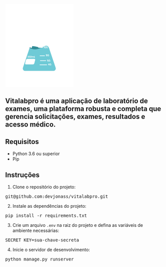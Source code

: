 <img src='templates/static/geral/img/logo.png'>
<h2>Vitalabpro é uma aplicação de laboratório de exames, uma plataforma robusta e completa que gerencia solicitações, exames, resultados e acesso médico.</h2>

<h2>Requisitos</h2>

* Python 3.6 ou superior
* Pip

<h2>Instruções</h2>

1. Clone o repositório do projeto:

<pre>
git@github.com:devjonass/vitalabpro.git
</pre>


2. Instale as dependências do projeto:

<pre>
pip install -r requirements.txt
</pre>


3. Crie um arquivo `.env` na raiz do projeto e defina as variáveis de ambiente necessárias:

<pre>
SECRET_KEY=sua-chave-secreta
</pre>


4. Inicie o servidor de desenvolvimento:

<pre>
python manage.py runserver
</pre>
